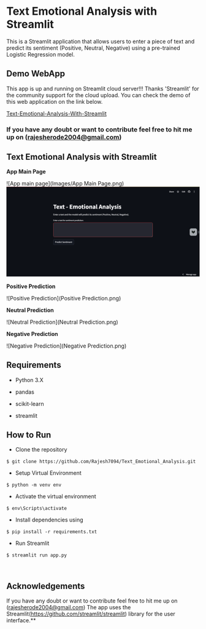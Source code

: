 # Text Emotional Analysis with Streamlit 

This is a Streamlit application that allows users to enter a piece of text and predict its sentiment (Positive, Neutral, Negative) using a pre-trained Logistic Regression model.

## Demo WebApp

This app is up and running on Streamlit cloud server!!! Thanks 'Streamlit' for the community support for the cloud upload. You can check the demo of this web application on the link below.

[Text-Emotional-Analysis-With-Streamlit](https://github.com/Rajesh7094/Text_Emotional_Analysis.git)



###  If you have any doubt or want to contribute feel free to hit me up on (rajesherode2004@gmail.com)

## Text Emotional Analysis with Streamlit

**App Main Page**

![App main page](Images/App Main Page.png)
![img.png](img.png)


**Positive Prediction**

![Positive Prediction](Positive Prediction.png)

**Neutral Prediction**

![Neutral Prediction](Neutral Prediction.png)

**Negative Prediction**

![Negative Prediction](Negative Prediction.png)

## Requirements
* Python 3.X

* pandas

* scikit-learn

* streamlit


## How to Run
* Clone the repository

```
$ git clone https://github.com/Rajesh7094/Text_Emotional_Analysis.git
```
* Setup Virtual Environment

```
$ python -m venv env
```
* Activate the virtual environment

```
$ env\Scripts\activate
```
* Install dependencies using

```
$ pip install -r requirements.txt
```
* Run Streamlit

```
$ streamlit run app.py
```
</br>


## Acknowledgements
If you have any doubt or want to contribute feel free to hit me up on (rajesherode2004@gmail.com)
The app uses the Streamlit(<https://github.com/streamlit/streamlit>) library for the user interface.**

